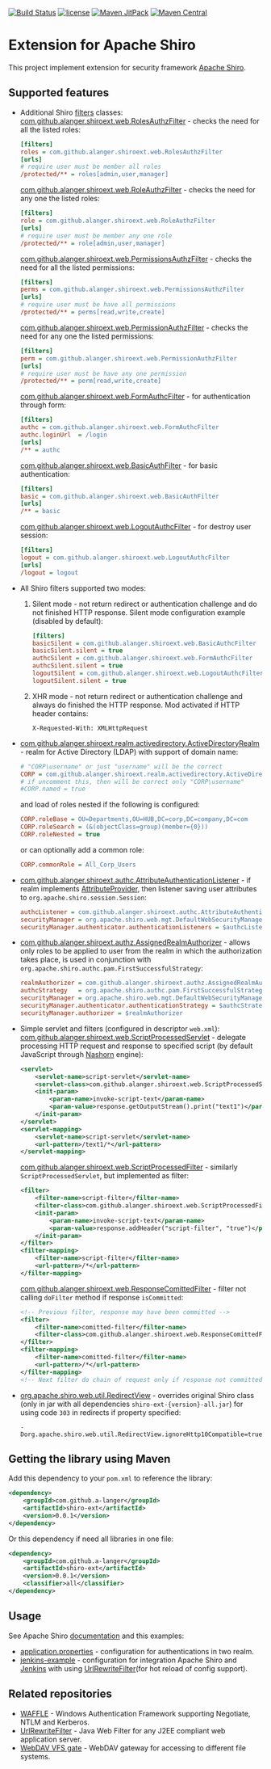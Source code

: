 [![Build Status](https://travis-ci.org/a-langer/shiro-ext.svg?branch=master)](https://travis-ci.org/a-langer/shiro-ext)
[![license](https://img.shields.io/badge/License-Apache%202.0-blue.svg)](https://github.com/a-langer/shiro-ext/blob/master/LICENSE)
[![Maven JitPack](https://img.shields.io/github/tag/a-langer/shiro-ext.svg?label=maven)](https://jitpack.io/#a-langer/shiro-ext)
[![Maven Central](https://maven-badges.herokuapp.com/maven-central/com.github.a-langer/shiro-ext/badge.svg)](https://maven-badges.herokuapp.com/maven-central/com.github.a-langer/shiro-ext)

# Extension for Apache Shiro

This project implement extension for security framework [Apache Shiro][1].

## Supported features

* Additional Shiro [filters][2] classes:  
    [com.github.alanger.shiroext.web.RolesAuthzFilter](src/main/java/com/github/alanger/shiroext/web/RolesAuthzFilter.java) - checks the need for all the listed roles:  

    ```ini
    [filters]
    roles = com.github.alanger.shiroext.web.RolesAuthzFilter
    [urls]
    # require user must be member all roles
    /protected/** = roles[admin,user,manager]
    ```

    [com.github.alanger.shiroext.web.RoleAuthzFilter](src/main/java/com/github/alanger/shiroext/web/RoleAuthzFilter.java) - checks the need for any one the listed roles:  

    ```ini
    [filters]
    role = com.github.alanger.shiroext.web.RoleAuthzFilter
    [urls]
    # require user must be member any one role
    /protected/** = role[admin,user,manager]
    ```

    [com.github.alanger.shiroext.web.PermissionsAuthzFilter](src/main/java/com/github/alanger/shiroext/web/PermissionsAuthzFilter.java) - checks the need for all the listed permissions:  

    ```ini
    [filters]
    perms = com.github.alanger.shiroext.web.PermissionsAuthzFilter
    [urls]
    # require user must be have all permissions
    /protected/** = perms[read,write,create]
    ```

    [com.github.alanger.shiroext.web.PermissionAuthzFilter](src/main/java/com/github/alanger/shiroext/web/PermissionAuthzFilter.java) - checks the need for any one the listed permissions:  

    ```ini
    [filters]
    perm = com.github.alanger.shiroext.web.PermissionAuthzFilter
    [urls]
    # require user must be have any one permission
    /protected/** = perm[read,write,create]
    ```

    [com.github.alanger.shiroext.web.FormAuthcFilter](src/main/java/com/github/alanger/shiroext/web/FormAuthcFilter.java) - for authentication through form:  

    ```ini
    [filters]
    authc = com.github.alanger.shiroext.web.FormAuthcFilter
    authc.loginUrl  = /login
    [urls]
    /** = authc
    ```

    [com.github.alanger.shiroext.web.BasicAuthFilter](src/main/java/com/github/alanger/shiroext/web/BasicAuthcFilter.java) - for basic authentication:  

    ```ini
    [filters]
    basic = com.github.alanger.shiroext.web.BasicAuthFilter
    [urls]
    /** = basic
    ```

    [com.github.alanger.shiroext.web.LogoutAuthcFilter](src/main/java/com/github/alanger/shiroext/web/LogoutAuthcFilter.java) - for destroy user session:  

    ```ini
    [filters]
    logout = com.github.alanger.shiroext.web.LogoutAuthcFilter
    [urls]
    /logout = logout
    ```

* All Shiro filters supported two modes:  
    1. Silent mode - not return redirect or authentication challenge and do not finished HTTP response. Silent mode configuration example (disabled by default):  

        ```ini
        [filters]
        basicSilent = com.github.alanger.shiroext.web.BasicAuthcFilter
        basicSilent.silent = true
        authcSilent = com.github.alanger.shiroext.web.FormAuthcFilter
        authcSilent.silent = true
        logoutSilent = com.github.alanger.shiroext.web.LogoutAuthcFilter
        logoutSilent.silent = true
        ```  

    2. XHR mode - not return redirect or authentication challenge and always  do finished the HTTP response. Mod activated if HTTP header contains:

        ```properties
        X-Requested-With: XMLHttpRequest
        ```

* [com.github.alanger.shiroext.realm.activedirectory.ActiveDirectoryRealm](src/main/java/com/github/alanger/shiroext/realm/activedirectory/ActiveDirectoryRealm.java) - realm for Active Directory (LDAP) with support of domain name:  

    ```ini
    # "CORP\username" or just "username" will be the correct
    CORP = com.github.alanger.shiroext.realm.activedirectory.ActiveDirectoryRealm
    # if uncomment this, then will be correct only "CORP\username"
    #CORP.named = true
    ```

    and load of roles nested if the following is configured:

    ```ini
    CORP.roleBase = OU=Departments,OU=HUB,DC=corp,DC=company,DC=com
    CORP.roleSearch = (&(objectClass=group)(member={0}))
    CORP.roleNested = true
    ```

    or can optionally add a common role:

    ```ini
    CORP.commonRole = All_Corp_Users
    ```

* [com.github.alanger.shiroext.authc.AttributeAuthenticationListener](src/main/java/com/github/alanger/shiroext/authc/AttributeAuthenticationListener.java) - if realm implements [AttributeProvider](src/main/java/com/github/alanger/shiroext/realm/AttributeProvider.java), then listener saving user attributes to `org.apache.shiro.session.Session`:  

    ```ini
    authcListener = com.github.alanger.shiroext.authc.AttributeAuthenticationListener
    securityManager = org.apache.shiro.web.mgt.DefaultWebSecurityManager
    securityManager.authenticator.authenticationListeners = $authcListener
    ```

* [com.github.alanger.shiroext.authz.AssignedRealmAuthorizer](src/main/java/com/github/alanger/shiroext/authz/AssignedRealmAuthorizer.java) - allows only roles to be applied to user from the  realm in which the authorization takes place, is used in conjunction with `org.apache.shiro.authc.pam.FirstSuccessfulStrategy`:

    ```ini
    realmAuthorizer = com.github.alanger.shiroext.authz.AssignedRealmAuthorizer
    authcStrategy   = org.apache.shiro.authc.pam.FirstSuccessfulStrategy
    securityManager = org.apache.shiro.web.mgt.DefaultWebSecurityManager
    securityManager.authenticator.authenticationStrategy = $authcStrategy
    securityManager.authorizer = $realmAuthorizer
    ```

* Simple servlet and filters (configured in descriptor `web.xml`):  
    [com.github.alanger.shiroext.web.ScriptProcessedServlet](src/main/java/com/github/alanger/shiroext/web/ScriptProcessedServlet.java) - delegate processing HTTP request and response to specified script (by default JavaScript through [Nashorn][7] engine):  

    ```xml
    <servlet>
        <servlet-name>script-servlet</servlet-name>
        <servlet-class>com.github.alanger.shiroext.web.ScriptProcessedServlet</servlet-class>
        <init-param>
            <param-name>invoke-script-text</param-name>
            <param-value>response.getOutputStream().print("text1")</param-value>
        </init-param>
    </servlet>
    <servlet-mapping>
        <servlet-name>script-servlet</servlet-name>
        <url-pattern>/text1/*</url-pattern>
    </servlet-mapping>
    ```

    [com.github.alanger.shiroext.web.ScriptProcessedFilter](src/main/java/com/github/alanger/shiroext/web/ScriptProcessedFilter.java) - similarly `ScriptProcessedServlet`, but implemented as filter:  

    ```xml
    <filter>
        <filter-name>script-filter</filter-name>
        <filter-class>com.github.alanger.shiroext.web.ScriptProcessedFilter</filter-class>
        <init-param>
            <param-name>invoke-script-text</param-name>
            <param-value>response.addHeader("script-filter", "true")</param-value>
        </init-param>
    </filter>
    <filter-mapping>
        <filter-name>script-filter</filter-name>
        <url-pattern>/*</url-pattern>
    </filter-mapping>
    ```

    [com.github.alanger.shiroext.web.ResponseComittedFilter](src/main/java/com/github/alanger/shiroext/web/ResponseComittedFilter.java) - filter not calling `doFilter` method if response `isCommitted`:  

    ```xml
    <!-- Previous filter, response may have been committed -->
    <filter>
        <filter-name>comitted-filter</filter-name>
        <filter-class>com.github.alanger.shiroext.web.ResponseComittedFilter</filter-class>
    </filter>
    <filter-mapping>
        <filter-name>comitted-filter</filter-name>
        <url-pattern>/*</url-pattern>
    </filter-mapping>
    <!-- Next filter do chain of request only if response not committed -->
    ```

* [org.apache.shiro.web.util.RedirectView](src/main/java/org/apache/shiro/web/util/RedirectView.java) - overrides original Shiro class (only in jar with all dependencies `shiro-ext-{version}-all.jar`) for using code `303` in redirects if property specified:

    ```properties
    -Dorg.apache.shiro.web.util.RedirectView.ignoreHttp10Compatible=true  
    ```

## Getting the library using Maven

Add this dependency to your `pom.xml` to reference the library:

```xml
<dependency>
    <groupId>com.github.a-langer</groupId>
    <artifactId>shiro-ext</artifactId>
    <version>0.0.1</version>
</dependency>
```

Or this dependency if need all libraries in one file:

```xml
<dependency>
    <groupId>com.github.a-langer</groupId>
    <artifactId>shiro-ext</artifactId>
    <version>0.0.1</version>
    <classifier>all</classifier>
</dependency>
```

## Usage

See Apache Shiro [documentation][3] and this examples:

* [application.properties](application.properties) - configuration for authentications in two realm.
* [jenkins-example](jenkins-example) - configuration for integration Apache Shiro and [Jenkins][6] with using [UrlRewriteFilter][4](for hot reload of config support).

## Related repositories

* [WAFFLE][8] - Windows Authentication Framework supporting Negotiate, NTLM and Kerberos.
* [UrlRewriteFilter][4] - Java Web Filter for any J2EE compliant web application server.
* [WebDAV VFS gate][5] - WebDAV gateway for accessing to different file systems.

[1]: https://shiro.apache.org/introduction.html
[2]: https://shiro.apache.org/web.html
[3]: https://shiro.apache.org/webapp-tutorial.html
[4]: https://github.com/paultuckey/urlrewritefilter
[5]: https://github.com/a-langer/webdav-vfs-gate
[6]: https://www.jenkins.io/
[7]: https://docs.oracle.com/javase/10/nashorn/introduction.htm#JSNUG136
[8]: https://github.com/Waffle/waffle

